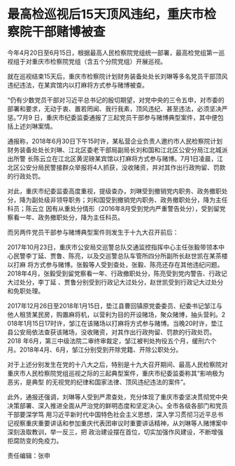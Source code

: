 # 最高检巡视后15天顶风违纪，重庆市检察院干部赌博被查

今年4月20日至6月15日，根据最高人民检察院党组统一部署，最高检党组第一巡视组于对重庆市检察院党组（含五个分院党组）开展巡视。

就在巡视结束15天后，重庆市检察院计划财务装备处处长刘琳等多名党员干部顶风违纪违法，在某宾馆内以打麻将方式参与赌博被查。

“仍有少数党员干部对习近平总书记的殷切期望，对党中央的三令五申，对市委的部署和要求，无动于衷、置若罔闻、我行我素，顶风违纪、甚至违法，必须坚决严惩。”7月9
日，重庆市纪委监委通报了三起党员干部参与赌博典型案件，其中便包括上述刘琳案情。

通报称，2018年6月30日下午15时许，某私营企业负责人邀约市人民检察院计划财务装备处处长刘琳、江北区委老干部局副局长刘和国和江北区公安分局江北城派出所警
长陈云立在江北区黄泥磅某宾馆以打麻将方式参与赌博。7月1日凌晨，江北区公安分局民警接群众举报将4人抓获，没收赌资，并对其作出行政拘留、罚款的行政处罚。

对此，重庆市纪委监委高度重视，提级查办，刘琳受到撤销党内职务、政务撤职处分，降为副处级非领导职务；刘和国受到撤销党内职务、政务撤职处分，降为主任科员；陈云立
因有从重处分情形（2016年8月受到党内严重警告处分），受到留党察看一年、政务撤职处分，降为主任科员。

而另两件党员干部参与赌博典型案件则发生于十九大召开前后：

2017年10月23日，重庆市公安局交巡警总队交通监控指挥中心主任张毅带领本中心民警李丁延、贾鲁、陈亮，以及交巡警总队车管所四分所副所长赵世凯在某茶楼以打麻
将方式参与赌博。张毅等人受到查处，张毅、陈亮还存在其他违纪问题。2018年4月，张毅受到留党察看一年、行政撤职处分，陈亮受到党内警告、行政记大过处分，李丁延
、贾鲁分别受到行政记大过处分，赵世凯受到行政记大过处分和免职处理。

2017年12月26日至2018年1月15日，垫江县曹回镇原党委委员、纪委书记邹江与他人租赁某民房，购置麻将机，以营利为目的开设赌场，聚众赌博，抽头营利。2
018年1月15日17时许，邹江在该赌场以打麻将方式参与赌博。当晚20时许，垫江县公安局依法查获该赌场，没收赌资，对其作出行政拘留、罚款的行政处罚。2018
年6月，第三中级法院二审终审裁定，邹江被判处拘役五个月，缓刑六个月。2018年4月、6月，邹江分别受到开除党籍、开除公职处分。

对于上述分别发生在党的十八大之后，特别是十九大召开期间、最高人民检察院对重庆市人民检察院党组巡视之际的三起典型案件，重庆市纪委监委称其“影响极为恶劣，是典型
的无视党的纪律和国家法律、顶风违纪违法的案件”。

此外，通报还强调，刘琳等人受到严肃查处，充分体现了重庆市委坚决贯彻党中央决策部署、深入推进全面从严治党的鲜明态度和坚定决心。全市各级各部门和党员干部要深学笃
用习近平新时代中国特色社会主义思想，深入学习贯彻习近平总书记视察重庆重要讲话和参加重庆代表团审议时重要讲话精神，从刘琳等人赌博案中深刻汲取教训，举一反三，把
政治建设摆在首位，切实加强作风建设，不断增强拒腐防变的免疫力。

责任编辑：张申

